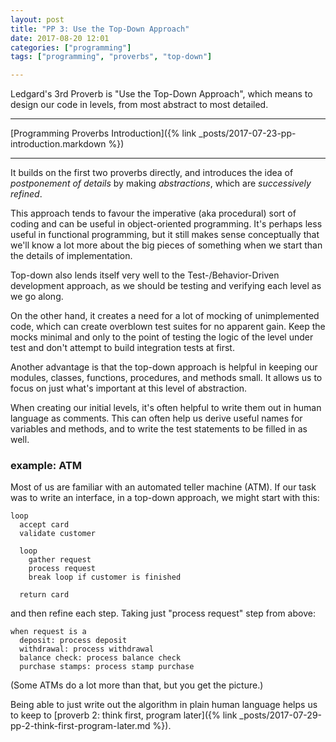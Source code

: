 ```yaml
---
layout: post
title: "PP 3: Use the Top-Down Approach"
date: 2017-08-20 12:01
categories: ["programming"]
tags: ["programming", "proverbs", "top-down"]

---
```


Ledgard's 3rd Proverb is "Use the Top-Down Approach", which means to
design our code in levels, from most abstract to most detailed.

-----

[Programming Proverbs Introduction]({% link _posts/2017-07-23-pp-introduction.markdown %})

-----

It builds on the first two proverbs directly, and introduces the idea
of *postponement of details* by making *abstractions*, which are
*successively refined*.

This approach tends to favour the imperative (aka procedural) sort of
coding and can be useful in object-oriented programming. It's perhaps
less useful in functional programming, but it still makes sense
conceptually that we'll know a lot more about the big pieces of
something when we start than the details of implementation.

Top-down also lends itself very well to the Test-/Behavior-Driven
development approach, as we should be testing and verifying each
level as we go along.

On the other hand, it creates a need for a lot of mocking of
unimplemented code, which can create overblown test suites for no
apparent gain. Keep the mocks minimal and only to the point of testing
the logic of the level under test and don't attempt to build
integration tests at first.

Another advantage is that the top-down approach is helpful in keeping
our modules, classes, functions, procedures, and methods small. It
allows us to focus on just what's important at this level of
abstraction.

When creating our initial levels, it's often helpful to write them
out in human language as comments. This can often help us derive
useful names for variables and methods, and to write the test
statements to be filled in as well.


### example: ATM

Most of us are familiar with an automated teller machine (ATM). If our
task was to write an interface, in a top-down approach, we might start
with this:

```
loop
  accept card
  validate customer

  loop
    gather request
    process request
    break loop if customer is finished

  return card
```

and then refine each step. Taking just "process request" step from
above:

```
when request is a
  deposit: process deposit
  withdrawal: process withdrawal
  balance check: process balance check
  purchase stamps: process stamp purchase
```

(Some ATMs do a lot more than that, but you get the picture.)

Being able to just write out the algorithm in plain human language
helps us to keep
to
[proverb 2: think first, program later]({% link _posts/2017-07-29-pp-2-think-first-program-later.md %}).
